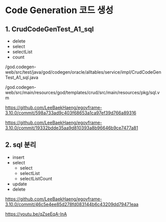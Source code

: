 # Code Generation 코드 생성

## 1. CrudCodeGenTest_A1_sql
- delete
- select
- selectList
- count

/god.codegen-web/src/test/java/god/codegen/oracle/alltables/service/impl/CrudCodeGenTest_A1_sql.java

/god.codegen-web/src/main/resources/god/templates/crud/src/main/resources/pkg/sql.vm

<https://github.com/LeeBaekHaeng/egovframe-3.10.0/commit/598a733ad9c403f68653a1ca97ef39d766a89316>

<https://github.com/LeeBaekHaeng/egovframe-3.10.0/commit/19332bdde35aa9d810393a8b96646b9ce7477a81>

## 2. sql 분리
- insert
- select
    - select
    - selectList
    - selectListCount
- update
- delete

<https://github.com/LeeBaekHaeng/egovframe-3.10.0/commit/46c5e4ee85d278fd083144b6c43209dd79471eaa>

<https://youtu.be/qZseEqA-InA>
